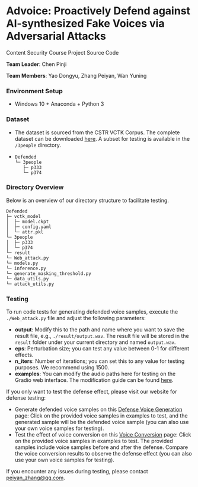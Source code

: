 # Advoice: Proactively Defend against AI-synthesized Fake Voices via Adversarial Attacks

Content Security Course Project Source Code

**Team Leader**: Chen Pinji

**Team Members**: Yao Dongyu, Zhang Peiyan, Wan Yuning

### Environment Setup

* Windows 10 + Anaconda + Python 3

### Dataset

* The dataset is sourced from the CSTR VCTK Corpus. The complete dataset can be downloaded [here](https://datashare.ed.ac.uk/handle/10283/3443). A subset for testing is available in the `/3people` directory.

* ```
  Defended
  └─ 3people
     ├─ p333
     └─ p374
  ```

### Directory Overview

Below is an overview of our directory structure to facilitate testing.

```
Defended
├─ vctk_model
│  ├─ model.ckpt
│  ├─ config.yaml
│  └─ attr.pkl
└─ 3people
│  ├─ p333
│  └─ p374
└─ result
└─ Web_attack.py
└─ models.py
└─ inference.py
└─ generate_masking_threshold.py
└─ data_utils.py
└─ attack_utils.py
```

### Testing

To run code tests for generating defended voice samples, execute the `./Web_attack.py` file and adjust the following parameters:

* **output**: Modify this to the path and name where you want to save the result file, e.g., `./result/output.wav`. The result file will be stored in the `result` folder under your current directory and named `output.wav`.
* **eps**: Perturbation size; you can test any value between 0-1 for different effects.
* **n_iters**: Number of iterations; you can set this to any value for testing purposes. We recommend using 1500.
* **examples**: You can modify the audio paths here for testing on the Gradio web interface. The modification guide can be found [here](https://www.gradio.app/guides).

If you only want to test the defense effect, please visit our website for defense testing:

* Generate defended voice samples on this [Defense Voice Generation](https://huggingface.co/spaces/petervavank/Advoice) page: Click on the provided voice samples in examples to test, and the generated sample will be the defended voice sample (you can also use your own voice samples for testing).
* Test the effect of voice conversion on this [Voice Conversion](https://huggingface.co/spaces/petervavank/VoiceConvertion) page: Click on the provided voice samples in examples to test. The provided samples include voice samples before and after the defense. Compare the voice conversion results to observe the defense effect (you can also use your own voice samples for testing).

If you encounter any issues during testing, please contact peiyan_zhang@qq.com.
